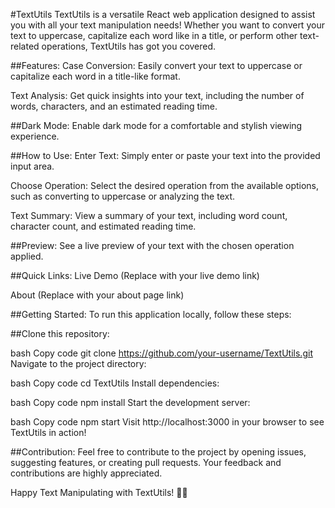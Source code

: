 #TextUtils
TextUtils is a versatile React web application designed to assist you with all your text manipulation needs! Whether you want to convert your text to uppercase, capitalize each word like in a title, or perform other text-related operations, TextUtils has got you covered.

##Features:
Case Conversion: Easily convert your text to uppercase or capitalize each word in a title-like format.

Text Analysis: Get quick insights into your text, including the number of words, characters, and an estimated reading time.

##Dark Mode: Enable dark mode for a comfortable and stylish viewing experience.

##How to Use:
Enter Text: Simply enter or paste your text into the provided input area.

Choose Operation: Select the desired operation from the available options, such as converting to uppercase or analyzing the text.

Text Summary: View a summary of your text, including word count, character count, and estimated reading time.

##Preview: See a live preview of your text with the chosen operation applied.

##Quick Links:
Live Demo (Replace with your live demo link)

About (Replace with your about page link)

##Getting Started:
To run this application locally, follow these steps:

##Clone this repository:

bash
Copy code
git clone https://github.com/your-username/TextUtils.git
Navigate to the project directory:

bash
Copy code
cd TextUtils
Install dependencies:

bash
Copy code
npm install
Start the development server:

bash
Copy code
npm start
Visit http://localhost:3000 in your browser to see TextUtils in action!

##Contribution:
Feel free to contribute to the project by opening issues, suggesting features, or creating pull requests. Your feedback and contributions are highly appreciated.

Happy Text Manipulating with TextUtils! 🚀✨